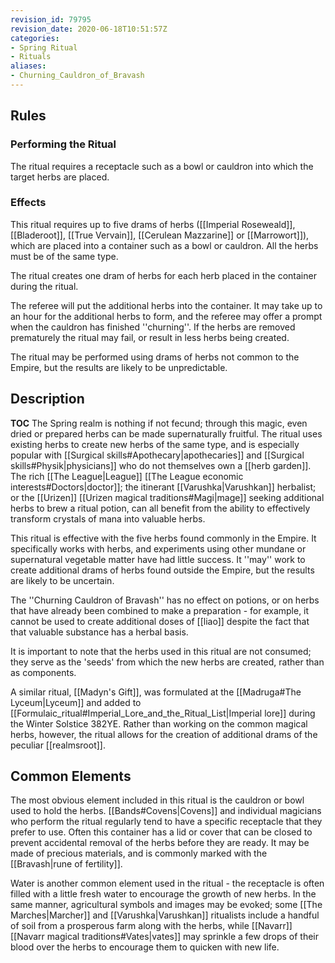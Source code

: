 ```yaml
---
revision_id: 79795
revision_date: 2020-06-18T10:51:57Z
categories:
- Spring Ritual
- Rituals
aliases:
- Churning_Cauldron_of_Bravash
---
```



## Rules

### Performing the Ritual
 The ritual requires a receptacle such as a bowl or cauldron into which the target herbs are placed.

### Effects

This ritual requires up to five drams of herbs ([[Imperial Roseweald]], [[Bladeroot]], [[True Vervain]], [[Cerulean Mazzarine]] or [[Marrowort]]), which are placed into a container such as a bowl or cauldron. All the herbs must be of the same type. 

The ritual creates one dram of herbs for each herb placed in the container during the ritual. 

The referee will put the additional herbs into the container. It may take up to an hour for the additional herbs to form, and the referee may offer a prompt when the cauldron has finished ''churning''. If the herbs are removed prematurely the ritual may fail, or result in less herbs being created.

The ritual may be performed using drams of herbs not common to the Empire, but the results are likely to be unpredictable.

## Description
__TOC__
The Spring realm is nothing if not fecund; through this magic, even dried or prepared herbs can be made supernaturally fruitful. The ritual uses existing herbs to create new herbs of the same type, and is especially popular with [[Surgical skills#Apothecary|apothecaries]] and [[Surgical skills#Physik|physicians]] who do not themselves own a [[herb garden]]. The rich [[The League|League]] [[The League economic interests#Doctors|doctor]]; the itinerant [[Varushka|Varushkan]] herbalist; or the [[Urizen]] [[Urizen magical traditions#Magi|mage]] seeking additional herbs to brew a ritual potion, can all benefit from the ability to effectively transform crystals of mana into valuable herbs.

This ritual is effective with the five herbs found commonly in the Empire. It specifically works with herbs, and experiments using other mundane or supernatural vegetable matter have had little success. It ''may'' work to create additional drams of herbs found outside the Empire, but the results are likely to be uncertain.

The ''Churning Cauldron of Bravash'' has no effect on potions, or on herbs that have already been combined to make a preparation - for example, it cannot be used to create additional doses of [[liao]] despite the fact that that valuable substance has a herbal basis.

It is important to note that the herbs used in this ritual are not consumed; they serve as the 'seeds' from which the new herbs are created, rather than as components.

A similar ritual, [[Madyn's Gift]], was formulated at the [[Madruga#The Lyceum|Lyceum]] and added to [[Formulaic_ritual#Imperial_Lore_and_the_Ritual_List|Imperial lore]] during the Winter Solstice 382YE. Rather than working on the common magical herbs, however, the ritual allows for the creation of additional drams of the peculiar [[realmsroot]].

## Common Elements
The most obvious element included in this ritual is the cauldron or bowl used to hold the herbs. [[Bands#Covens|Covens]] and individual magicians who perform the ritual regularly tend to have a specific receptacle that they prefer to use. Often this container has a lid or cover that can be closed to prevent accidental removal of the herbs before they are ready. It may be made of precious materials, and is commonly marked with the [[Bravash|rune of fertility]].

Water is another common element used in the ritual - the receptacle is often filled with a little fresh water to encourage the growth of new herbs. In the same manner, agricultural symbols and images may be evoked; some [[The Marches|Marcher]] and [[Varushka|Varushkan]] ritualists include a handful of soil from a prosperous farm along with the herbs, while [[Navarr]] [[Navarr magical traditions#Vates|vates]] may sprinkle a few drops of their blood over the herbs to encourage them to quicken with new life. 


